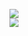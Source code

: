 [![](https://img.shields.io/badge/Made%20With-Github%20Spray-lightgrey.svg?style=for-the-badge&logo=github)](https://github.com/Annihil/github-spray#6238)  
[![](https://i.imgur.com/2DrTn0Z.gif)](https://github.com/Annihil/github-spray)